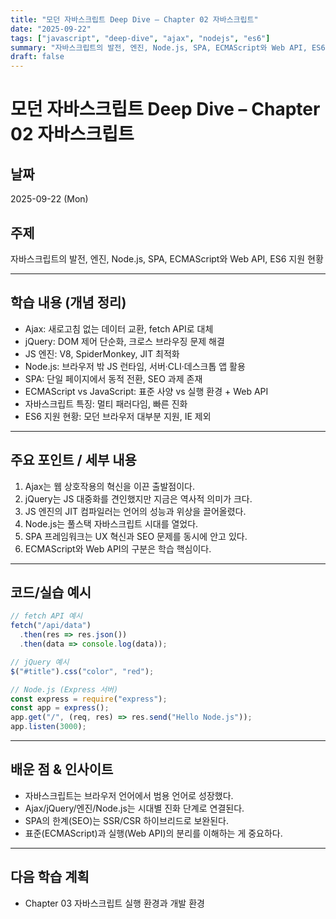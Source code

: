 ```yaml
---
title: "모던 자바스크립트 Deep Dive – Chapter 02 자바스크립트"
date: "2025-09-22"
tags: ["javascript", "deep-dive", "ajax", "nodejs", "es6"]
summary: "자바스크립트의 발전, 엔진, Node.js, SPA, ECMAScript와 Web API, ES6 지원 현황 정리"
draft: false
---
```


# 모던 자바스크립트 Deep Dive – Chapter 02 자바스크립트

## 날짜
2025-09-22 (Mon)

## 주제
자바스크립트의 발전, 엔진, Node.js, SPA, ECMAScript와 Web API, ES6 지원 현황

---

## 학습 내용 (개념 정리)
- Ajax: 새로고침 없는 데이터 교환, fetch API로 대체
- jQuery: DOM 제어 단순화, 크로스 브라우징 문제 해결
- JS 엔진: V8, SpiderMonkey, JIT 최적화
- Node.js: 브라우저 밖 JS 런타임, 서버·CLI·데스크톱 앱 활용
- SPA: 단일 페이지에서 동적 전환, SEO 과제 존재
- ECMAScript vs JavaScript: 표준 사양 vs 실행 환경 + Web API
- 자바스크립트 특징: 멀티 패러다임, 빠른 진화
- ES6 지원 현황: 모던 브라우저 대부분 지원, IE 제외

---

## 주요 포인트 / 세부 내용
1. Ajax는 웹 상호작용의 혁신을 이끈 출발점이다.
2. jQuery는 JS 대중화를 견인했지만 지금은 역사적 의미가 크다.
3. JS 엔진의 JIT 컴파일러는 언어의 성능과 위상을 끌어올렸다.
4. Node.js는 풀스택 자바스크립트 시대를 열었다.
5. SPA 프레임워크는 UX 혁신과 SEO 문제를 동시에 안고 있다.
6. ECMAScript와 Web API의 구분은 학습 핵심이다.

---

## 코드/실습 예시
```js
// fetch API 예시
fetch("/api/data")
  .then(res => res.json())
  .then(data => console.log(data));

// jQuery 예시
$("#title").css("color", "red");

// Node.js (Express 서버)
const express = require("express");
const app = express();
app.get("/", (req, res) => res.send("Hello Node.js"));
app.listen(3000);
```
---

## 배운 점 & 인사이트
- 자바스크립트는 브라우저 언어에서 범용 언어로 성장했다.
- Ajax/jQuery/엔진/Node.js는 시대별 진화 단계로 연결된다.
- SPA의 한계(SEO)는 SSR/CSR 하이브리드로 보완된다.
- 표준(ECMAScript)과 실행(Web API)의 분리를 이해하는 게 중요하다.

---

## 다음 학습 계획
- Chapter 03 자바스크립트 실행 환경과 개발 환경